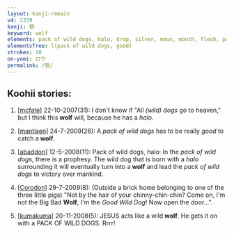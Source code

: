 ```yaml
---
layout: kanji-remain
v4: 2339
kanji: 狼
keyword: wolf
elements: pack of wild dogs, halo, drop, silver, moon, month, flesh, part of the body
elementsTree: l(pack of wild dogs, good)
strokes: 10
on-yomi: ロウ
permalink: /狼/
---
```


## Koohii stories: 

1) [<a href="http://kanji.koohii.com/profile/mcfate">mcfate</a>] 22-10-2007(31): I don&#039;t know if &quot;All <em>(wild) dogs</em> go to heaven,&quot; but I think this<strong> wolf</strong> will, because he has a <em>halo</em>.

2) [<a href="http://kanji.koohii.com/profile/mantixen">mantixen</a>] 24-7-2009(26): A <em>pack of wild dogs</em> has to be really <em>good</em> to catch a<strong> wolf</strong>.

3) [<a href="http://kanji.koohii.com/profile/abaddon">abaddon</a>] 12-5-2008(11): Pack of wild dogs, halo: In the <em>pack of wild dogs</em>, there is a prophesy. The wild dog that is born with a <em>halo</em> surrounding it will eventually turn into a<strong> wolf</strong> and lead the <em>pack of wild dogs</em> to victory over mankind.

4) [<a href="http://kanji.koohii.com/profile/Corodon">Corodon</a>] 29-7-2009(8): (Outside a brick home belonging to one of the three little pigs) &quot;Not by the hair of your chinny-chin-chin? Come on, I&#039;m not the Big Bad <strong>Wolf</strong>, I&#039;m the <em>Good</em> <em>Wild Dog</em>! Now open the door...&quot;.

5) [<a href="http://kanji.koohii.com/profile/kumakuma">kumakuma</a>] 20-11-2008(5): JESUS acts like a wild<strong> wolf</strong>. He gets it on with a PACK OF WILD DOGS. Rrrr!

